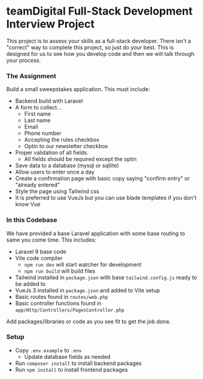 # teamDigital Full-Stack Development Interview Project #

This project is to assess your skills as a full-stack developer. There isn't a "correct" way to complete this project, so just do your best. This is designed for us to see how you develop code and then we will talk through your process.

### The Assignment ###

Build a small sweepstakes application. This must include:
- Backend build with Laravel
- A form to collect... 
  - First name
  - Last name
  - Email
  - Phone number
  - Accepting the rules checkbox
  - Optin to our newsletter checkbox
- Proper validation of all fields.
  - All fields should be required except the optin
- Save data to a database (mysql or sqllite)
- Allow users to enter once a day
- Create a confirmation page with basic copy saying "confirm entry" or "already entered"
- Style the page using Tailwind css
- It is preferred to use VueJs but you can use blade templates if you don't know Vue

### In this Codebase ###

We have provided a base Laravel application with some base routing to same you come time. This includes:
- Laravel 9 base code
- Vite code compiler
  - `npm run dev` will start watcher for development
  - `npm run build` will build files
- Tailwind installed in `package.json` with base `tailwind.config.js` ready to be added to
- VueJs 3 installed in  `package.json` and added to Vite setup
- Basic routes found in `routes/web.php`
- Basic controller functions found in `app/Http/Controllers/PagesController.php`

Add packages/libraries or code as you see fit to get the job done.

### Setup ###
- Copy `.env.example` to `.env`
  - Update database fields as needed
- Run `composer install` to install backend packages
- Run `npm install` to install frontend packages

